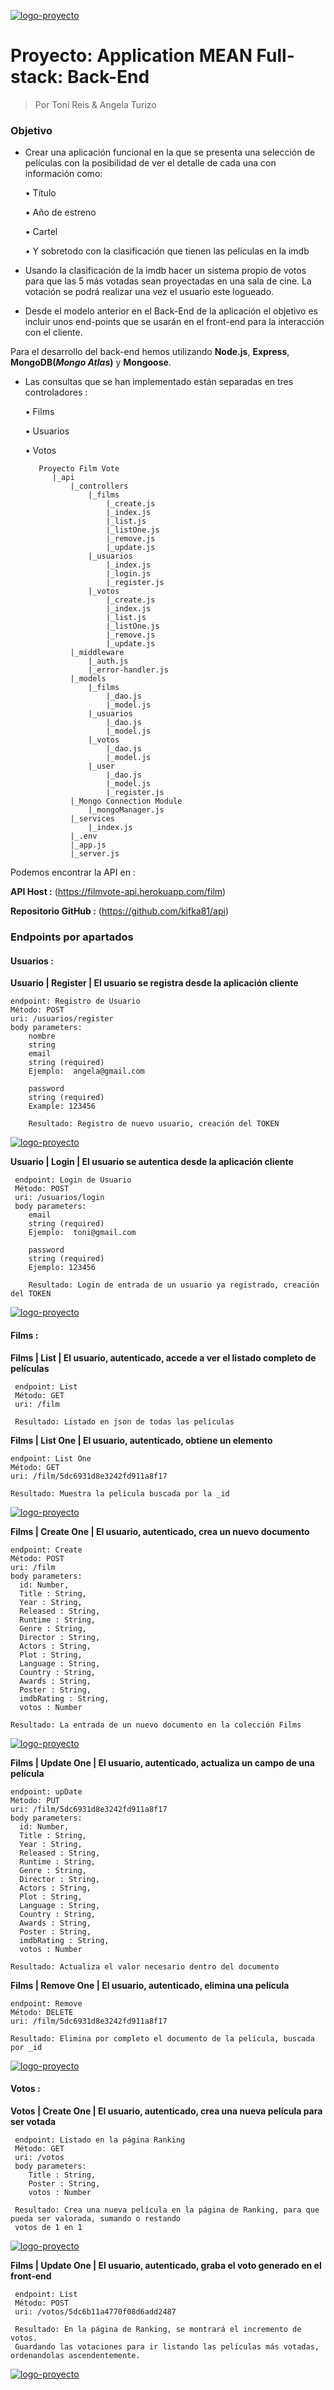 [![logo-proyecto](https://i.imgur.com/bbISOvdm.png)](https://i.imgur.com/bbISOvdm.png)

# Proyecto: Application MEAN Full-stack: Back-End 

> Por Toni Reis & Angela Turizo

### Objetivo

- Crear una aplicación funcional en la que se presenta una selección de películas con la posibilidad de ver el detalle de cada una con información como:

    • Título

    • Año de estreno

    • Cartel

    • Y sobretodo con la clasificación que tienen las películas en la imdb

- Usando la clasificación de la imdb hacer un sistema propio de votos para que las 5 más votadas sean proyectadas en una sala de cine. La votación se podrá realizar una vez el usuario este logueado.

- Desde el modelo anterior en el Back-End de la aplicación el objetivo es incluir unos end-points que se usarán en el front-end para la interacción con el cliente.

Para el desarrollo del back-end hemos utilizando **Node.js**, **Express**, **MongoDB(_Mongo Atlas_)** y **Mongoose**. 

- Las consultas que se han implementado están separadas en tres controladores :

    • Films 
    
    • Usuarios 
    
    • Votos

         Proyecto Film Vote
            |_api
                |_controllers
                    |_films
                        |_create.js
                        |_index.js
                        |_list.js
                        |_listOne.js
                        |_remove.js
                        |_update.js
                    |_usuarios
                        |_index.js
                        |_login.js
                        |_register.js
                    |_votos
                        |_create.js
                        |_index.js
                        |_list.js
                        |_listOne.js
                        |_remove.js
                        |_update.js
                |_middleware
                    |_auth.js
                    |_error-handler.js
                |_models
                    |_films
                        |_dao.js
                        |_model.js
                    |_usuarios
                        |_dao.js
                        |_model.js
                    |_votos
                        |_dao.js
                        |_model.js
                    |_user
                        |_dao.js
                        |_model.js
                        |_register.js
                |_Mongo Connection Module
                    |_mongoManager.js
                |_services
                    |_index.js
                |_.env
                |_app.js
                |_server.js


Podemos encontrar la API en :

**API Host :**
(https://filmvote-api.herokuapp.com/film)

**Repositorio GitHub :** (https://github.com/kifka81/api)

### Endpoints por apartados

#### Usuarios :

**Usuario | Register | El usuario se registra desde la aplicación cliente**

    endpoint: Registro de Usuario
    Método: POST
    uri: /usuarios/register
    body parameters:
        nombre
        string
        email
        string (required) 
        Ejemplo:  angela@gmail.com
                        
        password
        string (required) 
        Example: 123456      
        
        Resultado: Registro de nuevo usuario, creación del TOKEN
                        
[![logo-proyecto](https://i.imgur.com/RvYkG5B.jpg)](https://i.imgur.com/RvYkG5B.jpg)

**Usuario | Login | El usuario se autentica desde la aplicación cliente**

     endpoint: Login de Usuario
     Método: POST
     uri: /usuarios/login
     body parameters:
        email
        string (required) 
        Ejemplo:  toni@gmail.com
                        
        password
        string (required) 
        Ejemplo: 123456
        
        Resultado: Login de entrada de un usuario ya registrado, creación del TOKEN 

[![logo-proyecto](https://i.imgur.com/5XpSuXG.jpg)](https://i.imgur.com/5XpSuXG.jpg)

#### Films :

**Films | List | El usuario, autenticado, accede a ver el listado completo de películas**

     endpoint: List
     Método: GET
     uri: /film
     
     Resultado: Listado en json de todas las películas

**Films | List One | El usuario, autenticado, obtiene un elemento**

    endpoint: List One
    Método: GET
    uri: /film/5dc6931d8e3242fd911a8f17
     
    Resultado: Muestra la película buscada por la _id

[![logo-proyecto](https://i.imgur.com/zSJr6Xp.jpg)](https://i.imgur.com/zSJr6Xp.jpg)

**Films | Create One | El usuario, autenticado, crea un nuevo documento**

    endpoint: Create
    Método: POST
    uri: /film
    body parameters:
      id: Number,
      Title : String,
      Year : String,
      Released : String,
      Runtime : String,
      Genre : String,
      Director : String,
      Actors : String,
      Plot : String,
      Language : String,
      Country : String,
      Awards : String,
      Poster : String,
      imdbRating : String,
      votos : Number
     
    Resultado: La entrada de un nuevo documento en la colección Films
    
[![logo-proyecto](https://i.imgur.com/AHmhjUCh.jpg)](https://i.imgur.com/AHmhjUCh.jpg)

**Films | Update One | El usuario, autenticado, actualiza un campo de una película**

    endpoint: upDate
    Método: PUT
    uri: /film/5dc6931d8e3242fd911a8f17
    body parameters:
      id: Number,
      Title : String,
      Year : String,
      Released : String,
      Runtime : String,
      Genre : String,
      Director : String,
      Actors : String,
      Plot : String,
      Language : String,
      Country : String,
      Awards : String,
      Poster : String,
      imdbRating : String,
      votos : Number
     
    Resultado: Actualiza el valor necesario dentro del documento

**Films | Remove One | El usuario, autenticado, elimina una película**

    endpoint: Remove
    Método: DELETE
    uri: /film/5dc6931d8e3242fd911a8f17
     
    Resultado: Elimina por completo el documento de la película, buscada por _id

[![logo-proyecto](https://i.imgur.com/yoUpMXC.jpg)](https://i.imgur.com/yoUpMXC.jpg)

#### Votos :

**Votos | Create One | El usuario, autenticado, crea una nueva película para ser votada**

     endpoint: Listado en la página Ranking
     Método: GET
     uri: /votos
     body parameters:
        Title : String,
        Poster : String,
        votos : Number
     
     Resultado: Crea una nueva película en la página de Ranking, para que pueda ser valorada, sumando o restando 
     votos de 1 en 1 
     
[![logo-proyecto](https://i.imgur.com/avrpsF7.jpg)](https://i.imgur.com/avrpsF7.jpg)

**Films | Update One | El usuario, autenticado, graba el voto generado en el front-end**

     endpoint: List
     Método: POST
     uri: /votos/5dc6b11a4770f08d6add2487
     
     Resultado: En la página de Ranking, se montrará el incremento de votos. 
     Guardando las votaciones para ir listando las películas más votadas, ordenandolas ascendentemente.
     
[![logo-proyecto](https://i.imgur.com/3mAAdfF.jpg)](https://i.imgur.com/3mAAdfF.jpg)


                
